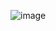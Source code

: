 ![image](https://user-images.githubusercontent.com/92137529/204869321-299d9788-09f7-448a-a733-0c019004a75d.png)
